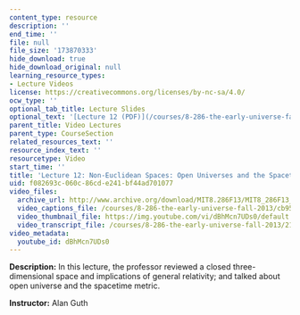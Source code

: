 ```yaml
---
content_type: resource
description: ''
end_time: ''
file: null
file_size: '173870333'
hide_download: true
hide_download_original: null
learning_resource_types:
- Lecture Videos
license: https://creativecommons.org/licenses/by-nc-sa/4.0/
ocw_type: ''
optional_tab_title: Lecture Slides
optional_text: '[Lecture 12 (PDF)](/courses/8-286-the-early-universe-fall-2013/resources/mit8_286f13_lec12)'
parent_title: Video Lectures
parent_type: CourseSection
related_resources_text: ''
resource_index_text: ''
resourcetype: Video
start_time: ''
title: 'Lecture 12: Non-Euclidean Spaces: Open Universes and the Spacetime Metric'
uid: f082693c-060c-86cd-e241-bf44ad701077
video_files:
  archive_url: http://www.archive.org/download/MIT8.286F13/MIT8_286F13_lec12_300k.mp4
  video_captions_file: /courses/8-286-the-early-universe-fall-2013/cb95cdf1c6785e7998ae16d293188f9f_dBhMcn7UDs0.vtt
  video_thumbnail_file: https://img.youtube.com/vi/dBhMcn7UDs0/default.jpg
  video_transcript_file: /courses/8-286-the-early-universe-fall-2013/21d454d325f85ab73f2e29dc992e0de0_dBhMcn7UDs0.pdf
video_metadata:
  youtube_id: dBhMcn7UDs0
---
```


**Description:** In this lecture, the professor reviewed a closed three-dimensional space and implications of general relativity; and talked about open universe and the spacetime metric.

**Instructor:** Alan Guth


